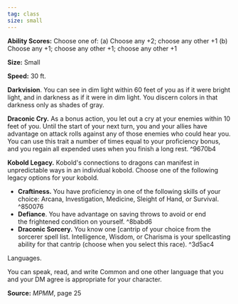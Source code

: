 ```yaml
---
tag: class
size: small
---
```



**Ability Scores:** Choose one of: (a) Choose any +2; choose any other +1 (b) Choose any +1; choose any other +1; choose any other +1

**Size:** Small

**Speed:** 30 ft.

**Darkvision**. You can see in dim light within 60 feet of you as if it were bright light, and in darkness as if it were in dim light. You discern colors in that darkness only as shades of gray.

**Draconic Cry.** As a bonus action, you let out a cry at your enemies within 10 feet of you. Until the start of your next turn, you and your allies have advantage on attack rolls against any of those enemies who could hear you. You can use this trait a number of times equal to your proficiency bonus, and you regain all expended uses when you finish a long rest. ^9670b4

**Kobold Legacy.** Kobold's connections to dragons can manifest in unpredictable ways in an individual kobold. Choose one of the following legacy options for your kobold.

-   **Craftiness.** You have proficiency in one of the following skills of your choice: Arcana, Investigation, Medicine, Sleight of Hand, or Survival.
 ^850076
-   **Defiance**. You have advantage on saving throws to avoid or end the frightened condition on yourself.
 ^8babd6
-   **Draconic Sorcery.** You know one [cantrip of your choice from the sorcerer spell list. Intelligence, Wisdom, or Charisma is your spellcasting ability for that cantrip (choose when you select this race). ^3d5ac4

Languages. 

You can speak, read, and write Common and one other language that you and your DM agree is appropriate for your character.

**Source:** _MPMM_, page 25